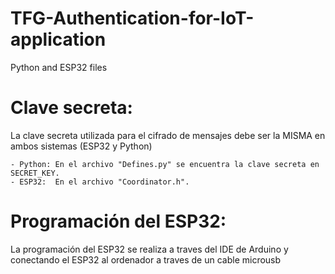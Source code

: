 # TFG-Authentication-for-IoT-application
Python and ESP32 files


# Clave secreta:
La clave secreta utilizada para el cifrado de mensajes debe ser la MISMA en ambos sistemas (ESP32 y Python)
	
	- Python: En el archivo "Defines.py" se encuentra la clave secreta en SECRET_KEY.
	- ESP32:  En el archivo "Coordinator.h".
	
# Programación del ESP32:
La programación del ESP32 se realiza a traves del IDE de Arduino y conectando el ESP32 al ordenador a traves de un cable microusb

# 
